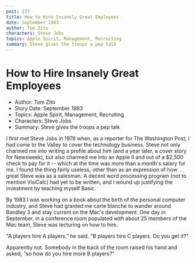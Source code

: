 ```yaml
---
post: 177
title: How to Hire Insanely Great Employees
date: September 1983
author: Tom Zito
characters: Steve Jobs
topics: Apple Spirit, Management, Recruiting
summary: Steve gives the troops a pep talk
---
```


# How to Hire Insanely Great Employees
* Author: Tom Zito
* Story Date: September 1983
* Topics: Apple Spirit, Management, Recruiting
* Characters: Steve Jobs
* Summary: Steve gives the troops a pep talk

I first met Steve Jobs in 1978 when, as a reporter for The Washington Post, I had come to the Valley to cover the technology business.  Steve not only charmed me into writing a profile about him  (and a year later, a cover story for Newsweek), but also charmed me into an Apple II and out of a $2,500 check to pay for it -- which at the time was more than a month's salary for me.  I found the thing fairly useless, other than as an expression of how great Steve was as a salesman.   A decent word processing program (not to mention VisiCalc) had yet to be written, and I wound up justifying the investment by teaching myself Basic.

By 1983 I was working on a book about the birth of the personal computer industry, and Steve had granted me carte blanche to wander around Bandley 3 and stay current on the Mac's development.  One day in September, in a conference room populated with about 25 members of the Mac team, Steve was lecturing on how to hire.

"A players hire A players," he said.  "B players hire C players. Do you get it?"

Apparently not.  Somebody in the back of the room raised his hand and asked, "so how do you hire more B players?"